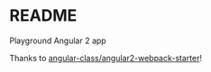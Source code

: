 # README

Playground Angular 2 app

Thanks to [angular-class/angular2-webpack-starter](https://github.com/angular-class/angular2-webpack-starter)!